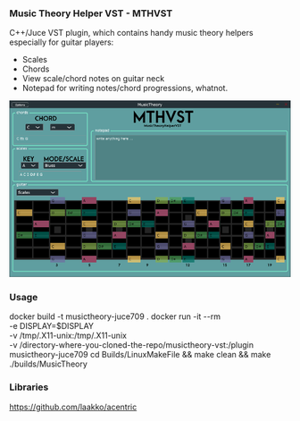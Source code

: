 ### Music Theory Helper VST - MTHVST 

C++/Juce VST plugin, which contains handy music theory helpers especially for guitar players: 
- Scales
- Chords
- View scale/chord notes on guitar neck
- Notepad for writing notes/chord progressions, whatnot.


![sc](/screenshot.PNG)  

### Usage
docker build -t musictheory-juce709 .
docker run -it --rm \
    -e DISPLAY=$DISPLAY \
    -v /tmp/.X11-unix:/tmp/.X11-unix \
    -v /directory-where-you-cloned-the-repo/musictheory-vst:/plugin \
    musictheory-juce709
cd Builds/LinuxMakeFile && make clean && make
./builds/MusicTheory


### Libraries
https://github.com/laakko/acentric
